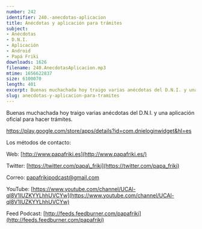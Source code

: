 ```yaml
---
number: 242
identifier: 240.-anecdotas-aplicacion
title: Anécdotas y aplicación para trámites
subject:
- Anécdotas
- D.N.I.
- Aplicación
- Android
- Papá Friki
downloads: 1626
filename: 240.AnecdotasAplicacion.mp3
mtime: 1656622837
size: 6100070
length: 401
excerpt: Buenas muchachada hoy traigo varias anécdotas del D.N.I. y una aplicación oficial para hacer trámites
slug: anecdotas-y-aplicacion-para-tramites
---
```

Buenas muchachada hoy traigo varias anécdotas del D.N.I. y una aplicación oficial para hacer trámites.

[https://play.google.com/store/apps/details?id=com.dnieloginwidget&hl=es
](https://play.google.com/store/apps/details?id=com.dnieloginwidget&hl=es)

Los métodos de contacto:

Web: [http://www.papafriki.es](http://www.papafriki.es/)

Twitter: [https://twitter.com/papa\_friki](https://twitter.com/papa_friki)

Correo: [papafrikipodcast@gmail.com](https://archive.org/details/papafrikipodast@gmail.com)

YouTube: [https://www.youtube.com/channel/UCAl-ql8V1IUZKYYLhhUVCYw](https://www.youtube.com/channel/UCAl-ql8V1IUZKYYLhhUVCYw)

Feed Podcast: [http://feeds.feedburner.com/papafriki](http://feeds.feedburner.com/papafriki)